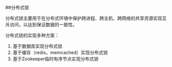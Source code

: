  
##分布式锁
 
分布式锁主要用于在分布式环境中保护跨进程、跨主机、跨网络的共享资源实现互斥访问，以达到保证数据的一致性。

分布式锁的实现多种方案：
1.	基于数据库实现分布式锁
2.	基于缓存（redis，memcached）实现分布式锁
3.	基于Zookeeper临时有序节点实现分布式锁


